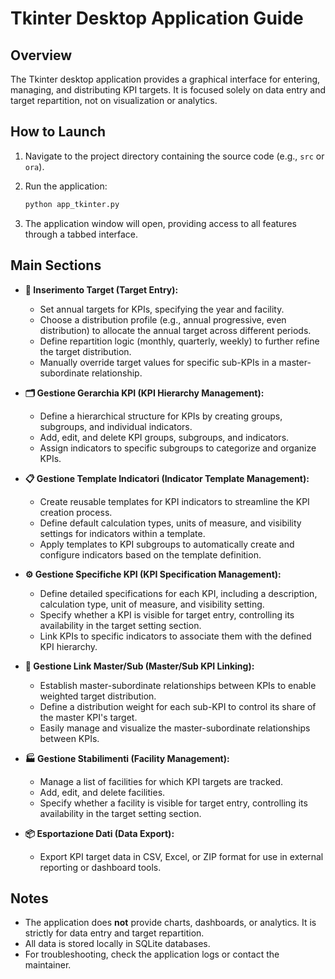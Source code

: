 # Tkinter Desktop Application Guide

## Overview

The Tkinter desktop application provides a graphical interface for entering, managing, and distributing KPI targets. It is focused solely on data entry and target repartition, not on visualization or analytics.

## How to Launch

1. Navigate to the project directory containing the source code (e.g., `src` or `ora`).
2. Run the application:

    ```bash
    python app_tkinter.py
    ```

3. The application window will open, providing access to all features through a tabbed interface.

## Main Sections

- **🎯 Inserimento Target (Target Entry):**
    - Set annual targets for KPIs, specifying the year and facility.
    - Choose a distribution profile (e.g., annual progressive, even distribution) to allocate the annual target across different periods.
    - Define repartition logic (monthly, quarterly, weekly) to further refine the target distribution.
    - Manually override target values for specific sub-KPIs in a master-subordinate relationship.

- **🗂️ Gestione Gerarchia KPI (KPI Hierarchy Management):**
    - Define a hierarchical structure for KPIs by creating groups, subgroups, and individual indicators.
    - Add, edit, and delete KPI groups, subgroups, and indicators.
    - Assign indicators to specific subgroups to categorize and organize KPIs.

- **📋 Gestione Template Indicatori (Indicator Template Management):**
    - Create reusable templates for KPI indicators to streamline the KPI creation process.
    - Define default calculation types, units of measure, and visibility settings for indicators within a template.
    - Apply templates to KPI subgroups to automatically create and configure indicators based on the template definition.

- **⚙️ Gestione Specifiche KPI (KPI Specification Management):**
    - Define detailed specifications for each KPI, including a description, calculation type, unit of measure, and visibility setting.
    - Specify whether a KPI is visible for target entry, controlling its availability in the target setting section.
    - Link KPIs to specific indicators to associate them with the defined KPI hierarchy.

- **🔗 Gestione Link Master/Sub (Master/Sub KPI Linking):**
    - Establish master-subordinate relationships between KPIs to enable weighted target distribution.
    - Define a distribution weight for each sub-KPI to control its share of the master KPI's target.
    - Easily manage and visualize the master-subordinate relationships between KPIs.

- **🏭 Gestione Stabilimenti (Facility Management):**
    - Manage a list of facilities for which KPI targets are tracked.
    - Add, edit, and delete facilities.
    - Specify whether a facility is visible for target entry, controlling its availability in the target setting section.

- **📦 Esportazione Dati (Data Export):**
    - Export KPI target data in CSV, Excel, or ZIP format for use in external reporting or dashboard tools.

## Notes

- The application does **not** provide charts, dashboards, or analytics. It is strictly for data entry and target repartition.
- All data is stored locally in SQLite databases.
- For troubleshooting, check the application logs or contact the maintainer.

